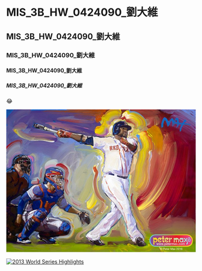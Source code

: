 # MIS_3B_HW_0424090_劉大維
## MIS_3B_HW_0424090_劉大維
### MIS_3B_HW_0424090_劉大維
#### MIS_3B_HW_0424090_劉大維
##### MIS_3B_HW_0424090_劉大維

:joy:

![](papi.jpg)

[![2013 World Series Highlights](https://img.youtube.com/vi/GOXoC34bBMo/0.jpg)](https://www.youtube.com/watch?v=GOXoC34bBMo)
